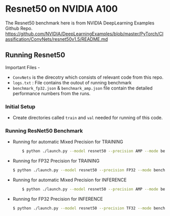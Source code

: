 # Resnet50 on NVIDIA A100 

The Resnet50 benchmark here is from NVIDIA DeepLearning Examples Github Repo. 
https://github.com/NVIDIA/DeepLearningExamples/blob/master/PyTorch/Classification/ConvNets/resnet50v1.5/README.md

## Running Resnet50

Important Files - 
* `ConvNets` is the direcotry which consists of relevant code from this repo. 
* `logs.txt` : File contains the outout of running benchmark
* `benchmark_fp32.json` & `benchmark_amp.json` file contain the detailed performance numbers from the runs. 

### Initial Setup
    
  * Create directories called `train` and `val` needed for running of this code. 

### Running ResNet50 Benchmark

* Running for automatic Mixed Precision for TRAINING 
    ```bash
        $ python ./launch.py --model resnet50 --precision AMP --mode benchmark_training --platform DGXA100 . --raport-file benchmark_amp.json --epochs 1 --prof 100
    ```

* Running for FP32 Precision for TRAINING
    ```bash
    $ python ./launch.py --model resnet50 --precision FP32 --mode benchmark_training --platform DGXA100 . --raport-file benchmark_fp32.json --epochs 1 --prof 100
    ```

* Running for automatic Mixed Precision for INFERENCE 
    ```bash
        $ python ./launch.py --model resnet50 --precision AMP --mode benchmark_inference --platform DGXA100 . --raport-file benchmark.json --epochs 1 --prof 100
    ```

* Running for FP32 Precision for INFERENCE
    ```bash
    $ python ./launch.py --model resnet50 --precision TF32 --mode benchmark_inference --platform DGXA100 . --raport-file benchmark.json --epochs 1 --prof 100
    ```

